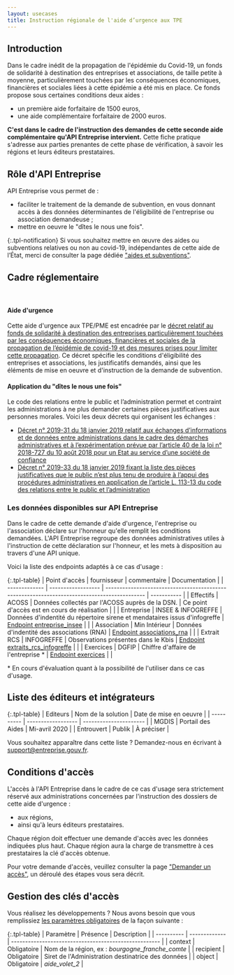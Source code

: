 ```yaml
---
layout: usecases
title: Instruction régionale de l'aide d’urgence aux TPE 
---
```


## Introduction

Dans le cadre inédit de la propagation de l'épidémie du Covid-19, un fonds de solidarité à destination des entreprises et associations, de taille petite à moyenne, particulièrement touchées par les conséquences économiques, financières et sociales liées à cette épidémie a été mis en place.
Ce fonds propose sous certaines conditions deux aides : 
- un première aide forfaitaire de 1500 euros,  
- une aide complémentaire forfaitaire de 2000 euros.

**C'est dans le cadre de l'instruction des demandes de cette seconde aide complémentaire qu'API Entreprise intervient.**
Cette fiche pratique s'adresse aux parties prenantes de cette phase de vérification, à savoir les régions et leurs éditeurs prestataires.

## Rôle d'API Entreprise 

API Entreprise vous permet de : 
- faciliter le traitement de la demande de subvention, en vous donnant accès à des données déterminantes de l'éligibilité de l'entreprise ou association demandeuse ;
- mettre en oeuvre le "dîtes le nous une fois".

{:.tpl-notification}
Si vous souhaitez mettre en œuvre des aides ou subventions relatives ou non au covid-19, indépendantes de cette aide de l’État, merci de consulter la page dédiée ["aides et subventions"](../_use_cases/aides_publiques.md).

## Cadre réglementaire

<br/>

#### Aide d'urgence
Cette aide d'urgence aux TPE/PME est encadrée par le [décret relatif au fonds de solidarité à destination des entreprises particulièrement touchées par les conséquences économiques, financières et sociales de la propagation de l’épidémie de covid-19 et des mesures prises pour limiter cette propagation](https://www.legifrance.gouv.fr/eli/decret/2020/3/30/2020-371/jo/texte). Ce décret spécifie les conditions d'éligibilité des entreprises et associations, les justificatifs demandés, ainsi que les éléments de mise en oeuvre et d'instruction de la demande de subvention.

#### Application du "dîtes le nous une fois"
Le code des relations entre le public et l’administration permet et contraint les administrations à ne plus demander certaines pièces justificatives aux personnes morales.
Voici les deux décrets qui organisent les échanges :
- [Décret n° 2019-31 du 18 janvier 2019 relatif aux échanges d’informations et de données entre administrations dans le cadre des démarches administratives et à l’expérimentation prévue par l’article 40 de la loi n° 2018-727 du 10 août 2018 pour un Etat au service d’une société de confiance](https://https://www.legifrance.gouv.fr/affichTexte.do?cidTexte=JORFTEXT000038029589&dateTexte=20190201)
- [Décret n° 2019-33 du 18 janvier 2019 fixant la liste des pièces justificatives que le public n’est plus tenu de produire à l’appui des procédures administratives en application de l’article L. 113-13 du code des relations entre le public et l’administration](https://https://www.legifrance.gouv.fr/affichTexte.do?cidTexte=JORFTEXT000038029642&categorieLien=id)

### Les données disponibles sur API Entreprise

Dans le cadre de cette demande d'aide d'urgence, l'entreprise ou l'association déclare sur l'honneur qu'elle remplit les conditions demandées.
L'API Entreprise regroupe des données administratives utiles à l'instruction de cette déclaration sur l'honneur, et les mets à disposition au travers d'une API unique. 

Voici la liste des endpoints adaptés à ce cas d'usage : 

{:.tpl-table}
| Point d'accès | fournisseur        | commentaire                                                                                  | Documentation |
| ------------- | ------------------ | -------------------------------------------------------------------------------------------- | ----------- |
| Effectifs     | ACOSS              | Données collectés par l'ACOSS auprès de la DSN.      | Ce point d'accès est en cours de réalisation        |          |
| Entreprise    | INSEE & INFOGREFFE | Données d'indentité du répertoire sirene et mendataires issus d'infogreffe  | [Endpoint entreprise_insee](https://doc.entreprise.api.gouv.fr/?json#entreprises)      |                              |
| Association   | Min Intérieur      | Données d'indentité des associations (RNA) | [Endpoint associations_rna](https://doc.entreprise.api.gouv.fr/?json#associations-rna)      |                                                             |
| Extrait RCS   | INFOGREFFE         | Observations présentes dans le Kbis                                                                 | [Endpoint extraits_rcs_infogreffe](https://doc.entreprise.api.gouv.fr/?json#infogreffe-extrait-rcs)      |         |
| Exercices | DGFIP         | Chiffre d'affaire de l'entreprise &#42;                                                              | [Endpoint exercices](https://doc.entreprise.api.gouv.fr/?json#exercices)      |         |

&#42; En cours d'évaluation quant à la possibilité de l'utiliser dans ce cas d'usage.

## Liste des éditeurs et intégrateurs

{:.tpl-table}
| Editeurs   | Nom de la solution | Date de mise en oeuvre |
| ---------- | ------------------ | ---------------------- |
| MGDIS      | Portail des Aides  | Mi-avril 2020          |
| Entrouvert | Publik             | À préciser             |

Vous souhaitez apparaître dans cette liste ? Demandez-nous en écrivant à [support@entreprise.gouv.fr](support@entreprise.gouv.fr).

## Conditions d'accès

L'accès à l'API Entreprise dans le cadre de ce cas d'usage sera strictement réservé aux administrations concernées par l'instruction des dossiers de cette aide d'urgence :
- aux régions, 
- ainsi qu'à leurs éditeurs prestataires.

Chaque région doit effectuer une demande d'accès avec les données indiquées plus haut. Chaque région aura la charge de transmettre à ces prestataires la clé d'accès obtenue. 

Pour votre demande d'accès, veuillez consulter la page ["Demander un accès"](../pages/demander_un_acces.md), un déroulé des étapes vous sera décrit.

## Gestion des clés d'accès

Vous réalisez les développements ?
Nous avons besoin que vous remplissiez [les paramètres obligatoires](https://doc.entreprise.api.gouv.fr/?json#param-tres-obligatoires) de la façon suivante : 

{:.tpl-table}
| Paramètre   | Présence      | Description                                           |
| ----------  | ------------- | ----------------------------------------------------- |
| context     | Obligatoire   | Nom de la région, ex : *bourgogne_franche_comte*         |
| recipient   | Obligatoire   | Siret de l'Administration destinatrice des données    |
| object      | Obligatoire   | *aide_volet_2*                                          |
